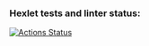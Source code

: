 ### Hexlet tests and linter status:
[![Actions Status](https://github.com/Ltcdlvr/java-project-61/workflows/hexlet-check/badge.svg)](https://github.com/Ltcdlvr/java-project-61/actions)